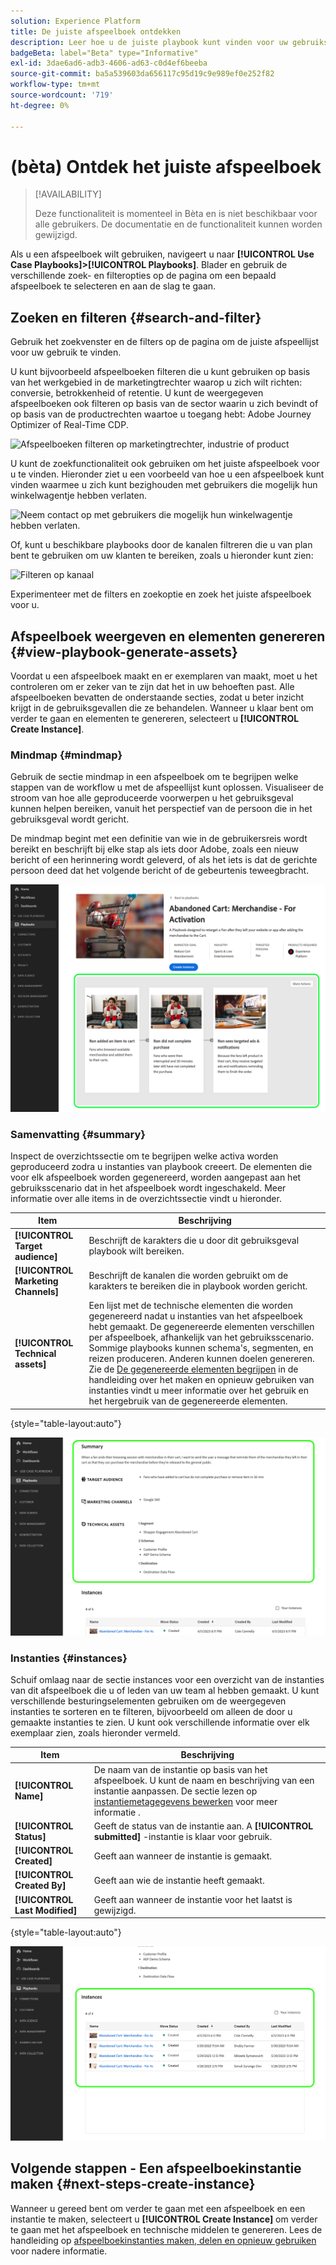 ```yaml
---
solution: Experience Platform
title: De juiste afspeelboek ontdekken
description: Leer hoe u de juiste playbook kunt vinden voor uw gebruikscase en hoe u afspeelboeken kunt inschakelen.
badgeBeta: label="Beta" type="Informative"
exl-id: 3dae6ad6-adb3-4606-ad63-c0d4ef6beeba
source-git-commit: ba5a539603da656117c95d19c9e989ef0e252f82
workflow-type: tm+mt
source-wordcount: '719'
ht-degree: 0%

---
```


# (bèta) Ontdek het juiste afspeelboek

>[!AVAILABILITY]
>
>Deze functionaliteit is momenteel in Bèta en is niet beschikbaar voor alle gebruikers. De documentatie en de functionaliteit kunnen worden gewijzigd.

Als u een afspeelboek wilt gebruiken, navigeert u naar **[!UICONTROL Use Case Playbooks]>[!UICONTROL Playbooks]**. Blader en gebruik de verschillende zoek- en filteropties op de pagina om een bepaald afspeelboek te selecteren en aan de slag te gaan.

## Zoeken en filteren {#search-and-filter}

Gebruik het zoekvenster en de filters op de pagina om de juiste afspeellijst voor uw gebruik te vinden.

U kunt bijvoorbeeld afspeelboeken filteren die u kunt gebruiken op basis van het werkgebied in de marketingtrechter waarop u zich wilt richten: conversie, betrokkenheid of retentie. U kunt de weergegeven afspeelboeken ook filteren op basis van de sector waarin u zich bevindt of op basis van de productrechten waartoe u toegang hebt: Adobe Journey Optimizer of Real-Time CDP.

![Afspeelboeken filteren op marketingtrechter, industrie of product](/help/use-case-playbooks/assets/playbooks/ui-guide/filter-by-funnel-industry-product.gif)

U kunt de zoekfunctionaliteit ook gebruiken om het juiste afspeelboek voor u te vinden. Hieronder ziet u een voorbeeld van hoe u een afspeelboek kunt vinden waarmee u zich kunt bezighouden met gebruikers die mogelijk hun winkelwagentje hebben verlaten.

![Neem contact op met gebruikers die mogelijk hun winkelwagentje hebben verlaten.](/help/use-case-playbooks/assets/playbooks/ui-guide/engage-abandoned-cart.gif)

Of, kunt u beschikbare playbooks door de kanalen filtreren die u van plan bent te gebruiken om uw klanten te bereiken, zoals u hieronder kunt zien:

![Filteren op kanaal](/help/use-case-playbooks/assets/playbooks/ui-guide/channel-select-filter.gif)

Experimenteer met de filters en zoekoptie en zoek het juiste afspeelboek voor u.

## Afspeelboek weergeven en elementen genereren {#view-playbook-generate-assets}

Voordat u een afspeelboek maakt en er exemplaren van maakt, moet u het controleren om er zeker van te zijn dat het in uw behoeften past. Alle afspeelboeken bevatten de onderstaande secties, zodat u beter inzicht krijgt in de gebruiksgevallen die ze behandelen. Wanneer u klaar bent om verder te gaan en elementen te genereren, selecteert u **[!UICONTROL Create Instance]**.

### Mindmap {#mindmap}

Gebruik de sectie mindmap in een afspeelboek om te begrijpen welke stappen van de workflow u met de afspeellijst kunt oplossen. Visualiseer de stroom van hoe alle geproduceerde voorwerpen u het gebruiksgeval kunnen helpen bereiken, vanuit het perspectief van de persoon die in het gebruiksgeval wordt gericht.

De mindmap begint met een definitie van wie in de gebruikersreis wordt bereikt en beschrijft bij elke stap als iets door Adobe, zoals een nieuw bericht of een herinnering wordt geleverd, of als het iets is dat de gerichte persoon deed dat het volgende bericht of de gebeurtenis teweegbracht.

![De afspeelmindmap is gemarkeerd.](/help/use-case-playbooks/assets/playbooks/ui-guide/playbook-mindmap.png)


### Samenvatting {#summary}

Inspect de overzichtssectie om te begrijpen welke activa worden geproduceerd zodra u instanties van playbook creeert. De elementen die voor elk afspeelboek worden gegenereerd, worden aangepast aan het gebruiksscenario dat in het afspeelboek wordt ingeschakeld. Meer informatie over alle items in de overzichtssectie vindt u hieronder.

| Item | Beschrijving |
---------|----------|
| **[!UICONTROL Target audience]** | Beschrijft de karakters die u door dit gebruiksgeval playbook wilt bereiken. |
| **[!UICONTROL Marketing Channels]** | Beschrijft de kanalen die worden gebruikt om de karakters te bereiken die in playbook worden gericht. |
| **[!UICONTROL Technical assets]** | Een lijst met de technische elementen die worden gegenereerd nadat u instanties van het afspeelboek hebt gemaakt. De gegenereerde elementen verschillen per afspeelboek, afhankelijk van het gebruiksscenario. Sommige playbooks kunnen schema&#39;s, segmenten, en reizen produceren. Anderen kunnen doelen genereren. Zie de [De gegenereerde elementen begrijpen](/help/use-case-playbooks/playbooks/create-share-reuse.md#understand-assets) in de handleiding over het maken en opnieuw gebruiken van instanties vindt u meer informatie over het gebruik en het hergebruik van de gegenereerde elementen. |

{style="table-layout:auto"}

![Overzicht van playbook gemarkeerd](/help/use-case-playbooks/assets/playbooks/ui-guide/playbook-summary.png)

### Instanties {#instances}

Schuif omlaag naar de sectie instances voor een overzicht van de instanties van dit afspeelboek die u of leden van uw team al hebben gemaakt. U kunt verschillende besturingselementen gebruiken om de weergegeven instanties te sorteren en te filteren, bijvoorbeeld om alleen de door u gemaakte instanties te zien. U kunt ook verschillende informatie over elk exemplaar zien, zoals hieronder vermeld.

| Item | Beschrijving |
|---------|----------|
| **[!UICONTROL Name]** | De naam van de instantie op basis van het afspeelboek. U kunt de naam en beschrijving van een instantie aanpassen. De sectie lezen op [instantiemetagegevens bewerken](/help/use-case-playbooks/playbooks/create-share-reuse.md#edit-instance-metadata) voor meer informatie . |
| **[!UICONTROL Status]** | Geeft de status van de instantie aan. A **[!UICONTROL submitted]** -instantie is klaar voor gebruik. |
| **[!UICONTROL Created]** | Geeft aan wanneer de instantie is gemaakt. |
| **[!UICONTROL Created By]** | Geeft aan wie de instantie heeft gemaakt. |
| **[!UICONTROL Last Modified]** | Geeft aan wanneer de instantie voor het laatst is gewijzigd. |

{style="table-layout:auto"}

![Instantie van afspeelboek is gemarkeerd.](/help/use-case-playbooks/assets/playbooks/ui-guide/playbook-instances.png)

## Volgende stappen - Een afspeelboekinstantie maken {#next-steps-create-instance}

Wanneer u gereed bent om verder te gaan met een afspeelboek en een instantie te maken, selecteert u **[!UICONTROL Create Instance]** om verder te gaan met het afspeelboek en technische middelen te genereren. Lees de handleiding op [afspeelboekinstanties maken, delen en opnieuw gebruiken](/help/use-case-playbooks/playbooks/create-share-reuse.md) voor nadere informatie.
